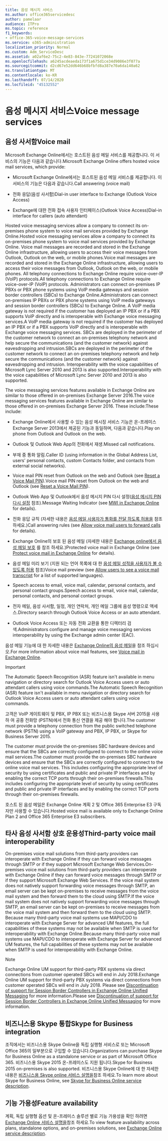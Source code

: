 ```yaml
---
title: 음성 메시지 서비스
ms.author: office365servicedesc
author: pamelaar
audience: ITPro
ms.topic: reference
f1_keywords:
- office-365-voice-message-services
ms.service: o365-administration
localization_priority: Normal
ms.custom: Adm_ServiceDesc
ms.assetid: a02af6e2-75c2-4e83-843e-77241072068e
ms.openlocfilehash: a6245acdeaeda173f1a675d1ce34d9086e3f077a
ms.sourcegitcommit: d2cd67e52dd646b68bfbfd8a387e70a6da140a62
ms.translationtype: MT
ms.contentlocale: ko-KR
ms.lasthandoff: 07/14/2020
ms.locfileid: "45132552"
---
```

# <a name="voice-message-services"></a><span data-ttu-id="1d345-102">음성 메시지 서비스</span><span class="sxs-lookup"><span data-stu-id="1d345-102">Voice message services</span></span>

## <a name="voice-mail"></a><span data-ttu-id="1d345-103">음성 사서함</span><span class="sxs-lookup"><span data-stu-id="1d345-103">Voice mail</span></span>

<span data-ttu-id="1d345-104">Microsoft Exchange Online에서는 호스트된 음성 메일 서비스를 제공합니다. 이 서비스의 기능은 다음과 같습니다.</span><span class="sxs-lookup"><span data-stu-id="1d345-104">Microsoft Exchange Online offers hosted voice mail services, which provide:</span></span>
  
- <span data-ttu-id="1d345-105">Microsoft Exchange Online에서는 호스트된 음성 메일 서비스를 제공합니다. 이 서비스의 기능은 다음과 같습니다.</span><span class="sxs-lookup"><span data-stu-id="1d345-105">Call answering (voice mail)</span></span>
    
- <span data-ttu-id="1d345-106">전화 응답(음성 사서함)</span><span class="sxs-lookup"><span data-stu-id="1d345-106">Dial-in user interface to Exchange (Outlook Voice Access)</span></span>
    
- <span data-ttu-id="1d345-107">Exchange에 대한 전화 접속 사용자 인터페이스(Outlook Voice Access)</span><span class="sxs-lookup"><span data-stu-id="1d345-107">Dial-in interface for callers (auto attendant)</span></span>
    
<span data-ttu-id="1d345-108">Hosted voice messaging services allow a company to connect its on-premises phone system to voice mail services provided by Exchange Online.</span><span class="sxs-lookup"><span data-stu-id="1d345-108">Hosted voice messaging services allow a company to connect its on-premises phone system to voice mail services provided by Exchange Online.</span></span> <span data-ttu-id="1d345-109">Voice mail messages are recorded and stored in the Exchange Online infrastructure, allowing users to access their voice messages from Outlook, Outlook on the web, or mobile phones.</span><span class="sxs-lookup"><span data-stu-id="1d345-109">Voice mail messages are recorded and stored in the Exchange Online infrastructure, allowing users to access their voice messages from Outlook, Outlook on the web, or mobile phones.</span></span> <span data-ttu-id="1d345-110">All telephony connections to Exchange Online require voice-over-IP (VoIP) protocols.</span><span class="sxs-lookup"><span data-stu-id="1d345-110">All telephony connections to Exchange Online require voice-over-IP (VoIP) protocols.</span></span> <span data-ttu-id="1d345-111">Administrators can connect on-premises IP PBXs or PBX phone systems using VoIP media gateways and session border controllers (SBCs) to Exchange Online.</span><span class="sxs-lookup"><span data-stu-id="1d345-111">Administrators can connect on-premises IP PBXs or PBX phone systems using VoIP media gateways and session border controllers (SBCs) to Exchange Online.</span></span> <span data-ttu-id="1d345-112">A VoIP media gateway is not required if the customer has deployed an IP PBX or if a PBX supports VoIP directly and is interoperable with Exchange voice messaging services.</span><span class="sxs-lookup"><span data-stu-id="1d345-112">A VoIP media gateway is not required if the customer has deployed an IP PBX or if a PBX supports VoIP directly and is interoperable with Exchange voice messaging services.</span></span> <span data-ttu-id="1d345-113">SBCs are deployed in the perimeter of the customer network to connect an on-premises telephony network and help secure the communications (and the customer network) against eavesdropping and intrusion.</span><span class="sxs-lookup"><span data-stu-id="1d345-113">SBCs are deployed in the perimeter of the customer network to connect an on-premises telephony network and help secure the communications (and the customer network) against eavesdropping and intrusion.</span></span> <span data-ttu-id="1d345-114">Interoperability with the voice capabilities of Microsoft Lync Server 2010 and 2013 is also supported.</span><span class="sxs-lookup"><span data-stu-id="1d345-114">Interoperability with the voice capabilities of Microsoft Lync Server 2010 and 2013 is also supported.</span></span>
  
<span data-ttu-id="1d345-115">The voice messaging services features available in Exchange Online are similar to those offered in on-premises Exchange Server 2016.</span><span class="sxs-lookup"><span data-stu-id="1d345-115">The voice messaging services features available in Exchange Online are similar to those offered in on-premises Exchange Server 2016.</span></span> <span data-ttu-id="1d345-116">These include:</span><span class="sxs-lookup"><span data-stu-id="1d345-116">These include:</span></span>
  
- <span data-ttu-id="1d345-117">Exchange Online에서 사용할 수 있는 음성 메시징 서비스 기능은 온-프레미스 Exchange Server 2013에서 제공된 기능과 동일하며, 다음과 같습니다.</span><span class="sxs-lookup"><span data-stu-id="1d345-117">Play on phone from Outlook and Outlook on the web.</span></span>
    
- <span data-ttu-id="1d345-118">Outlook 및 Outlook Web App의 전화에서 재생.</span><span class="sxs-lookup"><span data-stu-id="1d345-118">Missed call notifications.</span></span>
    
- <span data-ttu-id="1d345-119">부재 중 통화 알림.</span><span class="sxs-lookup"><span data-stu-id="1d345-119">Caller ID (using information in the Global Address List, users' personal contacts, custom Contacts folder, and contacts from external social networks).</span></span>
    
- <span data-ttu-id="1d345-120">Voice mail PIN reset from Outlook on the web and Outlook (see [Reset a Voice Mail PIN](https://go.microsoft.com/fwlink/p/?LinkId=286328)).</span><span class="sxs-lookup"><span data-stu-id="1d345-120">Voice mail PIN reset from Outlook on the web and Outlook (see [Reset a Voice Mail PIN](https://go.microsoft.com/fwlink/p/?LinkId=286328)).</span></span>
    
- <span data-ttu-id="1d345-121">Outlook Web App 및 Outlook에서 음성 메시지 PIN 다시 설정([음성 메시지 PIN 다시 설정](https://go.microsoft.com/fwlink/p/?LinkId=271794) 참조).</span><span class="sxs-lookup"><span data-stu-id="1d345-121">Message Waiting Indicator (see [MWI in Exchange Online](https://go.microsoft.com/fwlink/p/?LinkId=271794) for details).</span></span> 
    
- <span data-ttu-id="1d345-122">전화 응답 규칙 (자세한 내용은 [음성 메일 사용자가 통화를 전달 하도록 허용을](https://go.microsoft.com/fwlink/p/?LinkId=271795) 참조 하세요.)</span><span class="sxs-lookup"><span data-stu-id="1d345-122">Call answering rules (see [Allow voice mail users to forward calls](https://go.microsoft.com/fwlink/p/?LinkId=271795) for details).</span></span>
    
- <span data-ttu-id="1d345-123">Exchange Online의 보호 된 음성 메일 (자세한 내용은 [Exchange online에서 음성 메일 보호](https://go.microsoft.com/fwlink/p/?LinkId=271796) 를 참조 하세요.)</span><span class="sxs-lookup"><span data-stu-id="1d345-123">Protected voice mail in Exchange Online (see [Protect voice mail in Exchange Online](https://go.microsoft.com/fwlink/p/?LinkId=271796) for details).</span></span>
    
- <span data-ttu-id="1d345-124">음성 메일 미리 보기 (지원 되는 언어 목록에 대 한 [음성 메일 성적을 사용자가 볼 수 있도록 허용](https://go.microsoft.com/fwlink/p/?LinkId=271797) 참조)</span><span class="sxs-lookup"><span data-stu-id="1d345-124">Voice mail preview (see [Allow users to see a voice mail transcript](https://go.microsoft.com/fwlink/p/?LinkId=271797) for a list of supported languages).</span></span>
    
- <span data-ttu-id="1d345-125">Speech access to email, voice mail, calendar, personal contacts, and personal contact groups.</span><span class="sxs-lookup"><span data-stu-id="1d345-125">Speech access to email, voice mail, calendar, personal contacts, and personal contact groups.</span></span>
    
- <span data-ttu-id="1d345-126">전자 메일, 음성 사서함, 일정, 개인 연락처, 개인 메일 그룹에 음성 명령으로 액세스.</span><span class="sxs-lookup"><span data-stu-id="1d345-126">Directory search through Outlook Voice Access or an auto attendant.</span></span>
    
- <span data-ttu-id="1d345-127">Outlook Voice Access 또는 자동 전화 교환을 통한 디렉터리 검색.</span><span class="sxs-lookup"><span data-stu-id="1d345-127">Administrators configure and manage voice messaging services interoperability by using the Exchange admin center (EAC).</span></span>
    
<span data-ttu-id="1d345-128">음성 메일 기능에 대 한 자세한 내용은 [Exchange Online의 음성 메일](https://go.microsoft.com/fwlink/p/?LinkId=271798)을 참조 하십시오.</span><span class="sxs-lookup"><span data-stu-id="1d345-128">For more information about voice mail features, see [Voice mail in Exchange Online](https://go.microsoft.com/fwlink/p/?LinkId=271798).</span></span>
  
> [!IMPORTANT]
> <span data-ttu-id="1d345-129">The Automatic Speech Recognition (ASR) feature isn't available in menu navigation or directory search for Outlook Voice Access users or auto attendant callers using voice commands.</span><span class="sxs-lookup"><span data-stu-id="1d345-129">The Automatic Speech Recognition (ASR) feature isn't available in menu navigation or directory search for Outlook Voice Access users or auto attendant callers using voice commands.</span></span> 
>
> <span data-ttu-id="1d345-130">고객은 VoIP 게이트웨이 및 PBX, IP PBX 또는 비즈니스용 Skype 서버 2015을 사용 하 여 공중 전화망 (PSTN)에서 전화 통신 연결을 제공 해야 합니다.</span><span class="sxs-lookup"><span data-stu-id="1d345-130">The customer must provide a telephony connection from the public switched telephone network (PSTN) using a VoIP gateway and PBX, IP PBX, or Skype for Business Server 2015.</span></span> 
>
> <span data-ttu-id="1d345-131">The customer must provide the on-premises SBC hardware devices and ensure that the SBCs are correctly configured to connect to the online voice mail services.</span><span class="sxs-lookup"><span data-stu-id="1d345-131">The customer must provide the on-premises SBC hardware devices and ensure that the SBCs are correctly configured to connect to the online voice mail services.</span></span> <span data-ttu-id="1d345-132">This includes configuring the appropriate level of security by using certificates and public and private IP interfaces and by enabling the correct TCP ports through their on-premises firewalls.</span><span class="sxs-lookup"><span data-stu-id="1d345-132">This includes configuring the appropriate level of security by using certificates and public and private IP interfaces and by enabling the correct TCP ports through their on-premises firewalls.</span></span> 
>
> <span data-ttu-id="1d345-133">호스트 된 음성 메일은 Exchange Online 계획 2 및 Office 365 Enterprise E3 구독자만 사용할 수 있습니다.</span><span class="sxs-lookup"><span data-stu-id="1d345-133">Hosted voice mail is available only to Exchange Online Plan 2 and Office 365 Enterprise E3 subscribers.</span></span> 
  
## <a name="third-party-voice-mail-interoperability"></a><span data-ttu-id="1d345-134">타사 음성 사서함 상호 운용성</span><span class="sxs-lookup"><span data-stu-id="1d345-134">Third-party voice mail interoperability</span></span>

<span data-ttu-id="1d345-135">On-premises voice mail solutions from third-party providers can interoperate with Exchange Online if they can forward voice messages through SMTP or if they support Microsoft Exchange Web Services.</span><span class="sxs-lookup"><span data-stu-id="1d345-135">On-premises voice mail solutions from third-party providers can interoperate with Exchange Online if they can forward voice messages through SMTP or if they support Microsoft Exchange Web Services.</span></span> <span data-ttu-id="1d345-136">If the voice mail system does not natively support forwarding voice messages through SMTP, an email server can be kept on-premises to receive messages from the voice mail system and then forward them to the cloud using SMTP.</span><span class="sxs-lookup"><span data-stu-id="1d345-136">If the voice mail system does not natively support forwarding voice messages through SMTP, an email server can be kept on-premises to receive messages from the voice mail system and then forward them to the cloud using SMTP.</span></span> <span data-ttu-id="1d345-137">Because many third-party voice mail systems use MAPI/CDO to interoperate with Exchange Server for advanced UM features, the full capabilities of these systems may not be available when SMTP is used for interoperability with Exchange Online.</span><span class="sxs-lookup"><span data-stu-id="1d345-137">Because many third-party voice mail systems use MAPI/CDO to interoperate with Exchange Server for advanced UM features, the full capabilities of these systems may not be available when SMTP is used for interoperability with Exchange Online.</span></span>
  
> [!NOTE]
> <span data-ttu-id="1d345-138">Exchange Online UM support for third-party PBX systems via direct connections from customer operated SBCs will end in July 2018.</span><span class="sxs-lookup"><span data-stu-id="1d345-138">Exchange Online UM support for third-party PBX systems via direct connections from customer operated SBCs will end in July 2018.</span></span> <span data-ttu-id="1d345-139">Please see [Discontinuation of support for Session Border Controllers in Exchange Online Unified Messaging](https://techcommunity.microsoft.com/t5/Exchange-Team-Blog/Discontinuation-of-support-for-Session-Border-Controllers-in/ba-p/607117) for more information.</span><span class="sxs-lookup"><span data-stu-id="1d345-139">Please see [Discontinuation of support for Session Border Controllers in Exchange Online Unified Messaging](https://techcommunity.microsoft.com/t5/Exchange-Team-Blog/Discontinuation-of-support-for-Session-Border-Controllers-in/ba-p/607117) for more information.</span></span> 
  
## <a name="skype-for-business-integration"></a><span data-ttu-id="1d345-140">비즈니스용 Skype 통합</span><span class="sxs-lookup"><span data-stu-id="1d345-140">Skype for Business integration</span></span>

<span data-ttu-id="1d345-141">조직에서는 비즈니스용 Skype Online을 독립 실행형 서비스로 또는 Microsoft Office 365의 일부분으로 구입할 수 있습니다.</span><span class="sxs-lookup"><span data-stu-id="1d345-141">Organizations can purchase Skype for Business Online as a standalone service or as part of Microsoft Office 365.</span></span> <span data-ttu-id="1d345-142">비즈니스용 Skype 2015 온-프레미스도 지원 됩니다.</span><span class="sxs-lookup"><span data-stu-id="1d345-142">Skype for Business 2015 on-premises is also supported.</span></span> <span data-ttu-id="1d345-143">비즈니스용 Skype Online에 대 한 자세한 내용은 [비즈니스용 Skype online 서비스 설명을](../skype-for-business-online-service-description/skype-for-business-online-service-description.md)참조 하세요.</span><span class="sxs-lookup"><span data-stu-id="1d345-143">To learn more about Skype for Business Online, see [Skype for Business Online service description](../skype-for-business-online-service-description/skype-for-business-online-service-description.md).</span></span>
  
## <a name="feature-availability"></a><span data-ttu-id="1d345-144">기능 가용성</span><span class="sxs-lookup"><span data-stu-id="1d345-144">Feature availability</span></span>

<span data-ttu-id="1d345-145">계획, 독립 실행형 옵션 및 온-프레미스 솔루션 별로 기능 가용성을 확인 하려면 [Exchange Online 서비스 설명을](exchange-online-service-description.md)참조 하세요.</span><span class="sxs-lookup"><span data-stu-id="1d345-145">To view feature availability across plans, standalone options, and on-premises solutions, see [Exchange Online service description](exchange-online-service-description.md).</span></span>
  

